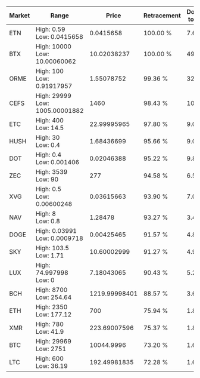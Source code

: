 | Market | Range | Price| Retracement | Doubles to 50% |
| --- | --- | --- | --- | --- |
| ETN | High: 0.59<br />Low: 0.0415658 | 0.0415658 | 100.00 % | 7.60 |
| BTX | High: 10000<br />Low: 10.00060062 | 10.02038237 | 100.00 % | 499.48 |
| ORME | High: 100<br />Low: 0.91917957 | 1.55078752 | 99.36 % | 32.54 |
| CEFS | High: 29999<br />Low: 1005.00001882 | 1460 | 98.43 % | 10.62 |
| ETC | High: 400<br />Low: 14.5 | 22.99995965 | 97.80 % | 9.01 |
| HUSH | High: 30<br />Low: 0.4 | 1.68436699 | 95.66 % | 9.02 |
| DOT | High: 0.4<br />Low: 0.001406 | 0.02046388 | 95.22 % | 9.81 |
| ZEC | High: 3539<br />Low: 90 | 277 | 94.58 % | 6.55 |
| XVG | High: 0.5<br />Low: 0.00600248 | 0.03615663 | 93.90 % | 7.00 |
| NAV | High: 8<br />Low: 0.8 | 1.28478 | 93.27 % | 3.42 |
| DOGE | High: 0.03991<br />Low: 0.0009718 | 0.00425465 | 91.57 % | 4.80 |
| SKY | High: 103.5<br />Low: 1.71 | 10.60002999 | 91.27 % | 4.96 |
| LUX | High: 74.997998<br />Low: 0 | 7.18043065 | 90.43 % | 5.22 |
| BCH | High: 8700<br />Low: 254.64 | 1219.99998401 | 88.57 % | 3.67 |
| ETH | High: 2350<br />Low: 177.12 | 700 | 75.94 % | 1.81 |
| XMR | High: 780<br />Low: 41.9 | 223.69007596 | 75.37 % | 1.84 |
| BTC | High: 29969<br />Low: 2751 | 10044.9996 | 73.20 % | 1.63 |
| LTC | High: 600<br />Low: 36.19 | 192.49981835 | 72.28 % | 1.65 |
